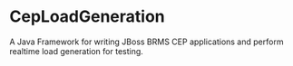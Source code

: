 # CepLoadGeneration
A Java Framework for writing JBoss BRMS CEP applications and perform realtime load generation for testing.
